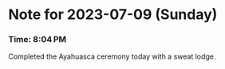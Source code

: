 # Note for 2023-07-09 (Sunday)
### Time: 8:04 PM

Completed the Ayahuasca ceremony today with a sweat lodge.

